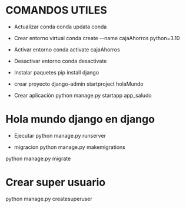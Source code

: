 # COMANDOS UTILES
- Actualizar conda
conda updata conda

- Crear entorno virtual
conda create --name cajaAhorros python=3.10

- Activar entorno
conda activate cajaAhorros

- Desactivar entorno
conda desactivate

- Instalar paquetes
pip install django

- crear proyecto
django-admin startproject holaMundo

- Crear aplicaciòn
python manage.py startapp app_saludo

# Hola mundo django en django

- Ejecutar
python manage.py runserver

- migracion
python manage.py makemigrations

python manage.py migrate

# Crear super usuario
python manage.py createsuperuser
